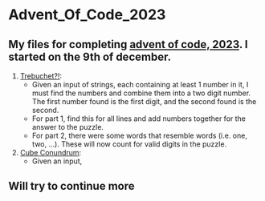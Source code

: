 # Advent_Of_Code_2023
## My files for completing [advent of code, 2023](https://adventofcode.com/2023). I started on the 9th of december.
1. [Trebuchet?!](https://github.com/TheFosh/adventOfCode_2023/tree/main/day1/day1):
    * Given an input of strings, each containing at least 1 number in it, I must find the numbers and combine them into a two digit number. The first number found is the first digit, and the second found is the second.
    * For part 1, find this for all lines and add numbers together for the answer to the puzzle.
    * For part 2, there were some words that resemble words (i.e. one, two, ...). These will now count for valid digits in the puzzle.
2. [Cube Conundrum](https://github.com/TheFosh/adventOfCode_2023/tree/main/day2/day2):
   * Given an input,
## Will try to continue more
